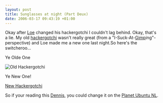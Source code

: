 ```yaml
--- 
layout: post
title: Sunglasses at night (Part Deux)
date: 2006-03-17 09:43:19 +01:00
---
```

Okay after [Loe](http://lgespee.blogspot.com "Loe Spee's weBlog") changed his hackergotchi I couldn't lag behind. Okay, that's a lie. My old [hackergotchi](http://en.wikipedia.org/wiki/Hackergotchi "Wikipedia - Hackergotchi") wasn't really great (from a "I-Suck-At-[Gimp](http://www.gimp.org "GIMP")ing"-perspective) and Loe made me a new one last night.So here's the switcheroo...

Ye Olde One

![Old Hackergotchi](/public/images/hackergotchi_djwjlaumen_1.png)

Ye New One!

[New Hackergotchi](/public/images/hackergotchi_djwjlaumen_2.png)

So if your reading this [Dennis](http://kaarsemaker.net/ "Dennis Kaarsemaker"), you could change it on the [Planet Ubuntu NL](http://planet.ubuntu-nl.org/ "Planet Ubuntu NL").
